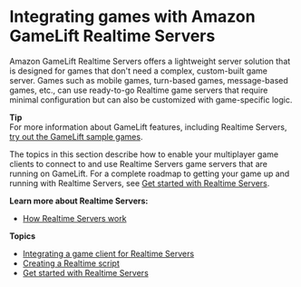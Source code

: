 # Integrating games with Amazon GameLift Realtime Servers<a name="realtime-intro"></a>

Amazon GameLift Realtime Servers offers a lightweight server solution that is designed for games that don't need a complex, custom\-built game server\. Games such as mobile games, turn\-based games, message\-based games, etc\., can use ready\-to\-go Realtime game servers that require minimal configuration but can also be customized with game\-specific logic\.

**Tip**  
For more information about GameLift features, including Realtime Servers, [try out the GameLift sample games](gamelift-explore.md)\.

The topics in this section describe how to enable your multiplayer game clients to connect to and use Realtime Servers game servers that are running on GameLift\. For a complete roadmap to getting your game up and running with Realtime Servers, see [Get started with Realtime Servers](realtime-plan.md)\.

**Learn more about Realtime Servers:**
+ [How Realtime Servers work](realtime-howitworks.md)

**Topics**
+ [Integrating a game client for Realtime Servers](realtime-client.md)
+ [Creating a Realtime script](realtime-script.md)
+ [Get started with Realtime Servers](realtime-plan.md)